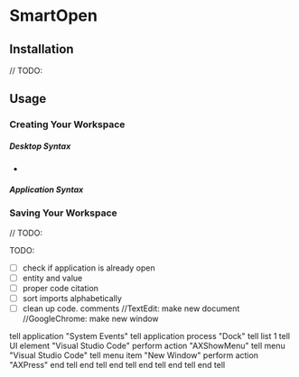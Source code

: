 # SmartOpen 

## Installation
// TODO:

## Usage

### Creating Your Workspace

##### Desktop Syntax
-

##### Application Syntax

### Saving Your Workspace 
// TODO: 

TODO:
- [ ] check if application is already open
- [ ] entity and value
- [ ] proper code citation
- [ ] sort imports alphabetically
- [ ] clean up code. comments
//TextEdit: make new document
//GoogleChrome: make new window

tell application "System Events"
	tell application process "Dock"
		tell list 1
			tell UI element "Visual Studio Code"
				perform action "AXShowMenu"
				tell menu "Visual Studio Code"
					tell menu item "New Window"
						perform action "AXPress"
					end tell
				end tell
			end tell
		end tell
	end tell
end tell